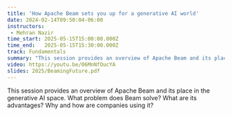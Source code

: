 ```yaml
---
title: 'How Apache Beam sets you up for a generative AI world'
date: 2024-02-14T09:50:04-06:00
instructors:
 - Mehran Nazir
time_start: 2025-05-15T15:00:00.000Z
time_end:   2025-05-15T15:30:00.000Z
track: Fundamentals
summary: "This session provides an overview of Apache Beam and its place in the generative AI space. What problem does Beam solve? What are its advantages? Why and how are companies using it?"
video: https://youtu.be/06MnNfOucYA
slides: 2025/BeamingFuture.pdf
---
```


This session provides an overview of Apache Beam and its place in the generative AI space. What problem does Beam solve? What are its advantages? Why and how are companies using it?